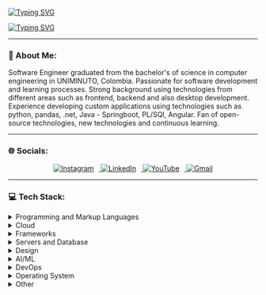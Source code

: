 <a href="https://git.io/typing-svg"><img src="https://readme-typing-svg.demolab.com?font=Fira+Code&duration=3000&pause=1000&random=false&width=435&lines=%3E+sudo+cat+%2Fetc%2Fpasswd;%3E+Andr%C3%A9s+Felipe+Lugo+Rodriguez" alt="Typing SVG" /></a>

<a align="center" href="https://git.io/typing-svg"><img src="https://readme-typing-svg.demolab.com?font=Fira+Code&weight=200&size=18&duration=3000&pause=&color=00F750&vCenter=true&multiline=true&repeat=false&random=false&width=435&lines=Software+and+desktop+developer;Passionate+about+learning!" alt="Typing SVG" /></a>
***
### 💫 About Me:
Software Engineer graduated from the bachelor's of science in computer engineering in UNIMINUTO, Colombia. Passionate for software development and learning processes. Strong background using technologies from different areas such as frontend, backend and also desktop development. Experience developing custom applications using technologies such as python, pandas, .net, Java - Springboot, PL/SQl, Angular. Fan of open-source technologies, new technologies and continuous learning.<br>
***
### 🌐 Socials:
<p align="center">
  <a href="https://instagram.com/_felipe._l">
    <img src="https://img.shields.io/badge/Instagram-%23E4405F.svg?style=for-the-badge&logo=Instagram&logoColor=white" alt="Instagram" style="margin-right: 10px;">
  </a>
  <a href="https://linkedin.com/in/anfel">
    <img src="https://img.shields.io/badge/LinkedIn-%230077B5.svg?style=for-the-badge&logo=linkedin&logoColor=white" alt="LinkedIn" style="margin-right: 10px;">
  </a>
  <a href="https://youtube.com/@felipelugo1047">
    <img src="https://img.shields.io/badge/YouTube-%23FF0000.svg?style=for-the-badge&logo=YouTube&logoColor=white" alt="YouTube" style="margin-right: 10px;">
  </a>
  <a href="mailto:anfellr11@gmail.com">
    <img src="https://img.shields.io/badge/Gmail-%23D14836.svg?style=for-the-badge&logo=gmail&logoColor=white" alt="Gmail">
  </a>
</p>


***
### 💻 Tech Stack:
<details>
  <summary>Programming and Markup Languages</summary><br>
  
  ![C#](https://img.shields.io/badge/c%23-%23239120.svg?style=for-the-badge&logo=csharp&logoColor=white)
  ![CSS3](https://img.shields.io/badge/css3-%231572B6.svg?style=for-the-badge&logo=css3&logoColor=white)
  ![HTML5](https://img.shields.io/badge/html5-%23E34F26.svg?style=for-the-badge&logo=html5&logoColor=white)
  ![JavaScript](https://img.shields.io/badge/javascript-%23323330.svg?style=for-the-badge&logo=javascript&logoColor=%23F7DF1E)
  ![Java](https://img.shields.io/badge/java-%23ED8B00.svg?style=for-the-badge&logo=openjdk&logoColor=white)
  ![LaTeX](https://img.shields.io/badge/latex-%23008080.svg?style=for-the-badge&logo=latex&logoColor=white)
  ![Markdown](https://img.shields.io/badge/markdown-%23000000.svg?style=for-the-badge&logo=markdown&logoColor=white)
  ![PowerShell](https://img.shields.io/badge/PowerShell-%235391FE.svg?style=for-the-badge&logo=powershell&logoColor=white)
  ![Python](https://img.shields.io/badge/python-3670A0?style=for-the-badge&logo=python&logoColor=ffdd54)
  ![Shell Script](https://img.shields.io/badge/shell_script-%23121011.svg?style=for-the-badge&logo=gnu-bash&logoColor=white)
  ![TypeScript](https://img.shields.io/badge/typescript-%23007ACC.svg?style=for-the-badge&logo=typescript&logoColor=white)
  ![Windows Terminal](https://img.shields.io/badge/Windows%20Terminal-%234D4D4D.svg?style=for-the-badge&logo=windows-terminal&logoColor=white)

</details>

<details>
  <summary>Cloud</summary><br>
  
  ![AWS](https://img.shields.io/badge/AWS-%23FF9900.svg?style=for-the-badge&logo=amazon-aws&logoColor=white) ![GithubPages](https://img.shields.io/badge/github%20pages-121013?style=for-the-badge&logo=github&logoColor=white) ![Firebase](https://img.shields.io/badge/firebase-%23039BE5.svg?style=for-the-badge&logo=firebase) 
</details>

<details>
  <summary>Frameworks</summary><br>
  
![.Net](https://img.shields.io/badge/.NET-5C2D91?style=for-the-badge&logo=.net&logoColor=white) 
![Angular](https://img.shields.io/badge/angular-%23DD0031.svg?style=for-the-badge&logo=angular&logoColor=white) 
![Bootstrap](https://img.shields.io/badge/bootstrap-%238511FA.svg?style=for-the-badge&logo=bootstrap&logoColor=white) 
![Express.js](https://img.shields.io/badge/express.js-%23404d59.svg?style=for-the-badge&logo=express&logoColor=%2361DAFB) 
![jQuery](https://img.shields.io/badge/jquery-%230769AD.svg?style=for-the-badge&logo=jquery&logoColor=white) 
![JWT](https://img.shields.io/badge/JWT-black?style=for-the-badge&logo=JSON%20web%20tokens) 
![NodeJS](https://img.shields.io/badge/node.js-6DA55F?style=for-the-badge&logo=node.js&logoColor=white) 
![Qt](https://img.shields.io/badge/Qt-%23217346.svg?style=for-the-badge&logo=Qt&logoColor=white) 
![RxJS](https://img.shields.io/badge/rxjs-%23B7178C.svg?style=for-the-badge&logo=reactivex&logoColor=white) 
![SASS](https://img.shields.io/badge/SASS-hotpink.svg?style=for-the-badge&logo=SASS&logoColor=white) 
![Spring](https://img.shields.io/badge/spring-%236DB33F.svg?style=for-the-badge&logo=spring&logoColor=white) 
![TailwindCSS](https://img.shields.io/badge/tailwindcss-%2338B2AC.svg?style=for-the-badge&logo=tailwind-css&logoColor=white) 
</details>

<details>
  <summary>Servers and Database</summary><br>
  
![Apache](https://img.shields.io/badge/apache-%23D42029.svg?style=for-the-badge&logo=apache&logoColor=white)  
![Nginx](https://img.shields.io/badge/nginx-%23009639.svg?style=for-the-badge&logo=nginx&logoColor=white)
![Firebase](https://img.shields.io/badge/Firebase-039BE5?style=for-the-badge&logo=Firebase&logoColor=white) 
![MongoDB](https://img.shields.io/badge/MongoDB-%234ea94b.svg?style=for-the-badge&logo=mongodb&logoColor=white) 
![MySQL](https://img.shields.io/badge/mysql-%2300000f.svg?style=for-the-badge&logo=mysql&logoColor=white) 
![Postgres](https://img.shields.io/badge/postgres-%23316192.svg?style=for-the-badge&logo=postgresql&logoColor=white) 
![Oracle](https://img.shields.io/badge/Oracle-F80000?style=for-the-badge&logo=oracle&logoColor=white) 
</details>

<details>
  <summary>Design</summary><br>
  
![Adobe](https://img.shields.io/badge/adobe-%23FF0000.svg?style=for-the-badge&logo=adobe&logoColor=white) 
![Adobe Photoshop](https://img.shields.io/badge/adobe%20photoshop-%2331A8FF.svg?style=for-the-badge&logo=adobe%20photoshop&logoColor=white)
![Canva](https://img.shields.io/badge/Canva-%2300C4CC.svg?style=for-the-badge&logo=Canva&logoColor=white) 
![Figma](https://img.shields.io/badge/figma-%23F24E1E.svg?style=for-the-badge&logo=figma&logoColor=white) 
![Gimp](https://img.shields.io/badge/Gimp-657D8B?style=for-the-badge&logo=gimp&logoColor=FFFFFF) 
</details>

<details>
  <summary>AI/ML</summary><br>
  
![Pandas](https://img.shields.io/badge/pandas-%23150458.svg?style=for-the-badge&logo=pandas&logoColor=white) 
</details>

<details>
  <summary>DevOps</summary><br>
  
![Docker](https://img.shields.io/badge/docker-%230db7ed.svg?style=for-the-badge&logo=docker&logoColor=white)
</details>
<details>
  <summary>Operating System</summary><br>
  
![Static Badge](https://img.shields.io/badge/Arch%20Linux-blue?style=for-the-badge&logo=arch%20linux&logoColor=white) 
![Static Badge](https://img.shields.io/badge/Debian-red?style=for-the-badge&logo=debian&logoColor=white) 
![Static Badge](https://img.shields.io/badge/Manjaro-green?style=for-the-badge&logo=manjaro&logoColor=white) 
![Static Badge](https://img.shields.io/badge/Ubuntu-orange?style=for-the-badge&logo=ubuntu&logoColor=white) 
![Static Badge](https://img.shields.io/badge/Windows-gray?style=for-the-badge&logo=windows&logoColor=white)
</details>

<details>
  <summary>Other</summary><br>
  
![Cisco](https://img.shields.io/badge/cisco-%23049fd9.svg?style=for-the-badge&logo=cisco&logoColor=black) 
![Gradle](https://img.shields.io/badge/Gradle-02303A.svg?style=for-the-badge&logo=Gradle&logoColor=white) 
![Jira](https://img.shields.io/badge/jira-%230A0FFF.svg?style=for-the-badge&logo=jira&logoColor=white) 
![Postman](https://img.shields.io/badge/Postman-FF6C37?style=for-the-badge&logo=postman&logoColor=white)
![Swagger](https://img.shields.io/badge/-Swagger-%23Clojure?style=for-the-badge&logo=swagger&logoColor=white)

***
### 📊 GitHub Stats:
<div align="center">
  <img src="https://github-readme-stats.vercel.app/api?username=Anfel-l&theme=dark&hide_border=false&include_all_commits=true&count_private=true" alt="GitHub Stats" style="width: 45%;">
  <img src="https://github-readme-stats.vercel.app/api/top-langs/?username=Anfel-l&theme=dark&hide_border=false&include_all_commits=true&count_private=true&layout=compact" alt="Top Languages" style="width: 36%;">
</div>

***
